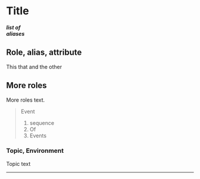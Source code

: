 # Title
 ***list of***  
 ***aliases***
 
## Role, alias, attribute
This that and the other

## More roles
More roles text.

> Event
> 1. sequence
> 2. Of 
> 3. Events

### Topic, Environment
Topic text


---


